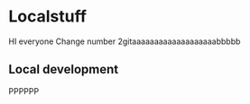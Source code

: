 # Localstuff

HI everyone  Change number 2gitaaaaaaaaaaaaaaaaaaabbbbb

##  Local development

PPPPPP